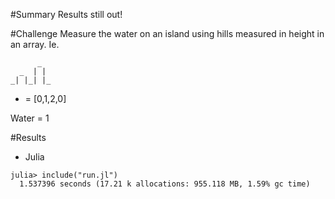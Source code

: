#Summary
Results still out!

#Challenge
Measure the water on an island using hills measured in height in an array.
Ie.
```
      _
  _  | |
_| |_| |_
```
* = [0,1,2,0]

Water = 1

#Results

* Julia
```
julia> include("run.jl")
  1.537396 seconds (17.21 k allocations: 955.118 MB, 1.59% gc time)
```
